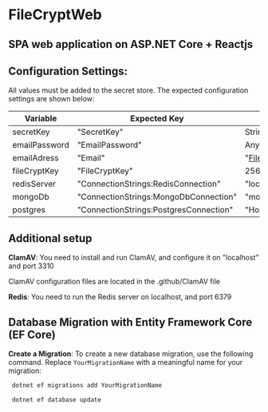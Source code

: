# FileCryptWeb

## SPA web application on ASP.NET Core + Reactjs

## Configuration Settings:

All values must be added to the secret store. The expected configuration settings are shown below:

| Variable           | Expected Key                           | Expected Value Format                                                              |
|--------------------|--------------------------------------- |------------------------------------------------------------------------------------|
| secretKey          | "SecretKey"                            | String 128 bits long                                                                                |
| emailPassword      | "EmailPassword"                        | Any                                                                                |
| emailAdress        | "Email"                                | "FileCryptWeb@email.com"                                                           |
| fileCryptKey       | "FileCryptKey"                         | 256-bit byte array encoded in Base64String                                         |
| redisServer        | "ConnectionStrings:RedisConnection"    | "localhost:6379,abortConnect=false"                                                |
| mongoDb            | "ConnectionStrings:MongoDbConnection"  | "mongodb://localhost:27017"                                                        |
| postgres           | "ConnectionStrings:PostgresConnection" | "Host=YourHost;Port=5432;Username=Username;Password=YourPassword;Database=YourDB;" |

## Additional setup

 **ClamAV**: You need to install and run ClamAV, and configure it on "localhost" and port 3310

   ClamAV configuration files are located in the .github/ClamAV file

 **Redis**: You need to run the Redis server on localhost, and port 6379

## Database Migration with Entity Framework Core (EF Core)

 **Create a Migration**: To create a new database migration, use the following command. Replace `YourMigrationName` with a meaningful name for your migration:

  ```bash
   dotnet ef migrations add YourMigrationName
  
   dotnet ef database update
  ```
